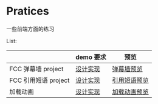 # Pratices
一些前端方面的练习

List:

 

|                      | demo 要求                                                    | 预览                                                         |
| -------------------- | ------------------------------------------------------------ | ------------------------------------------------------------ |
| FCC 弹幕墙 project   | [设计实现](https://freecodecamp.cn/challenges/design-a-danmu-app) | [弹幕墙预览](https://kiling.github.io/Pratices/FCC_danmu/FCC_danmu.html) |
| FCC 引用短语 project | [设计实现](https://freecodecamp.cn/challenges/build-a-random-quote-machine) | [引用短语预览](https://kiling.github.io/Pratices/FCC_saying/FCC_saying.html) |
| 加载动画             | [设计实现](https://segmentfault.com/a/1190000010624216)      | [加载动画预览](https://kiling.github.io/Pratices/loading_practice/loading_animation_practice.html) |

